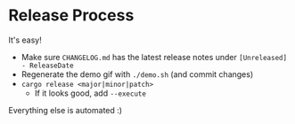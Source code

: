 # Release Process

It's easy!

- Make sure `CHANGELOG.md` has the latest release notes under `[Unreleased] - ReleaseDate`
- Regenerate the demo gif with `./demo.sh` (and commit changes)
- `cargo release <major|minor|patch>`
  - If it looks good, add `--execute`

Everything else is automated :)

